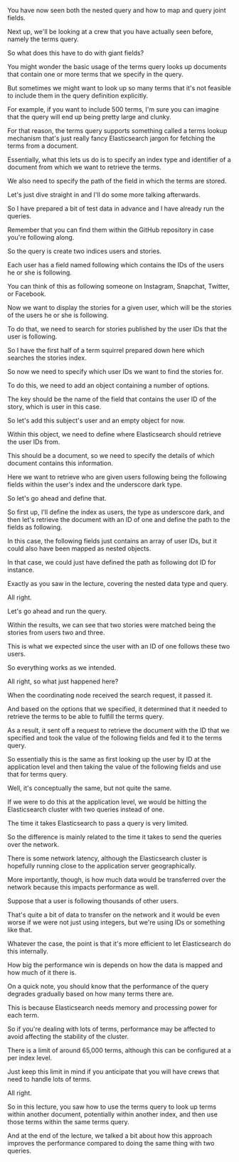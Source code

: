 You have now seen both the nested query and how to map and query joint fields.

Next up, we'll be looking at a crew that you have actually seen before, namely the terms query.

So what does this have to do with giant fields?

You might wonder the basic usage of the terms query looks up documents that contain one or more terms that we specify in the query.

But sometimes we might want to look up so many terms that it's not feasible to include them in the query definition explicitly.

For example, if you want to include 500 terms, I'm sure you can imagine that the query will end up being pretty large and clunky.

For that reason, the terms query supports something called a terms lookup mechanism that's just really fancy Elasticsearch jargon for fetching the terms from a document.

Essentially, what this lets us do is to specify an index type and identifier of a document from which we want to retrieve the terms.

We also need to specify the path of the field in which the terms are stored.

Let's just dive straight in and I'll do some more talking afterwards.

So I have prepared a bit of test data in advance and I have already run the queries.

Remember that you can find them within the GitHub repository in case you're following along.

So the query is create two indices users and stories.

Each user has a field named following which contains the IDs of the users he or she is following.

You can think of this as following someone on Instagram, Snapchat, Twitter, or Facebook.

Now we want to display the stories for a given user, which will be the stories of the users he or she is following.

To do that, we need to search for stories published by the user IDs that the user is following.

So I have the first half of a term squirrel prepared down here which searches the stories index.

So now we need to specify which user IDs we want to find the stories for.

To do this, we need to add an object containing a number of options.

The key should be the name of the field that contains the user ID of the story, which is user in this case.

So let's add this subject's user and an empty object for now.

Within this object, we need to define where Elasticsearch should retrieve the user IDs from.

This should be a document, so we need to specify the details of which document contains this information.

Here we want to retrieve who are given users following being the following fields within the user's index and the underscore dark type.

So let's go ahead and define that.

So first up, I'll define the index as users, the type as underscore dark, and then let's retrieve the document with an ID of one and define the path to the fields as following.

In this case, the following fields just contains an array of user IDs, but it could also have been mapped as nested objects.

In that case, we could just have defined the path as following dot ID for instance.

Exactly as you saw in the lecture, covering the nested data type and query.

All right.

Let's go ahead and run the query.

Within the results, we can see that two stories were matched being the stories from users two and three.

This is what we expected since the user with an ID of one follows these two users.

So everything works as we intended.

All right, so what just happened here?

When the coordinating node received the search request, it passed it.

And based on the options that we specified, it determined that it needed to retrieve the terms to be able to fulfill the terms query.

As a result, it sent off a request to retrieve the document with the ID that we specified and took the value of the following fields and fed it to the terms query.

So essentially this is the same as first looking up the user by ID at the application level and then taking the value of the following fields and use that for terms query.

Well, it's conceptually the same, but not quite the same.

If we were to do this at the application level, we would be hitting the Elasticsearch cluster with two queries instead of one.

The time it takes Elasticsearch to pass a query is very limited.

So the difference is mainly related to the time it takes to send the queries over the network.

There is some network latency, although the Elasticsearch cluster is hopefully running close to the application server geographically.

More importantly, though, is how much data would be transferred over the network because this impacts performance as well.

Suppose that a user is following thousands of other users.

That's quite a bit of data to transfer on the network and it would be even worse if we were not just using integers, but we're using IDs or something like that.

Whatever the case, the point is that it's more efficient to let Elasticsearch do this internally.

How big the performance win is depends on how the data is mapped and how much of it there is.

On a quick note, you should know that the performance of the query degrades gradually based on how many terms there are.

This is because Elasticsearch needs memory and processing power for each term.

So if you're dealing with lots of terms, performance may be affected to avoid affecting the stability of the cluster.

There is a limit of around 65,000 terms, although this can be configured at a per index level.

Just keep this limit in mind if you anticipate that you will have crews that need to handle lots of terms.

All right.

So in this lecture, you saw how to use the terms query to look up terms within another document, potentially within another index, and then use those terms within the same terms query.

And at the end of the lecture, we talked a bit about how this approach improves the performance compared to doing the same thing with two queries.

